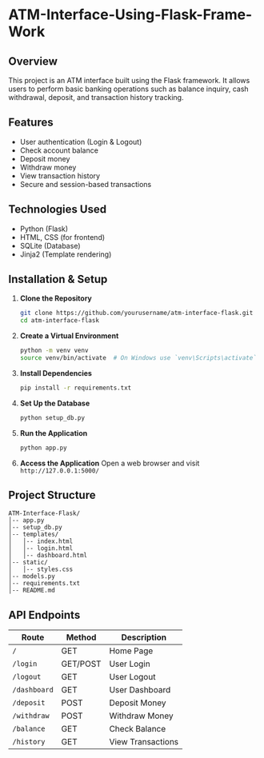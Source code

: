 # ATM-Interface-Using-Flask-Frame-Work

## Overview
This project is an ATM interface built using the Flask framework. It allows users to perform basic banking operations such as balance inquiry, cash withdrawal, deposit, and transaction history tracking.

## Features
- User authentication (Login & Logout)
- Check account balance
- Deposit money
- Withdraw money
- View transaction history
- Secure and session-based transactions

## Technologies Used
- Python (Flask)
- HTML, CSS (for frontend)
- SQLite (Database)
- Jinja2 (Template rendering)

## Installation & Setup

1. **Clone the Repository**
   ```sh
   git clone https://github.com/yourusername/atm-interface-flask.git
   cd atm-interface-flask
   ```

2. **Create a Virtual Environment**
   ```sh
   python -m venv venv
   source venv/bin/activate  # On Windows use `venv\Scripts\activate`
   ```

3. **Install Dependencies**
   ```sh
   pip install -r requirements.txt
   ```

4. **Set Up the Database**
   ```sh
   python setup_db.py
   ```

5. **Run the Application**
   ```sh
   python app.py
   ```

6. **Access the Application**
   Open a web browser and visit `http://127.0.0.1:5000/`

## Project Structure
```
ATM-Interface-Flask/
│-- app.py
│-- setup_db.py
│-- templates/
│   │-- index.html
│   │-- login.html
│   │-- dashboard.html
│-- static/
│   │-- styles.css
│-- models.py
│-- requirements.txt
│-- README.md
```

## API Endpoints
| Route            | Method | Description         |
|-----------------|--------|---------------------|
| `/`             | GET    | Home Page          |
| `/login`        | GET/POST | User Login       |
| `/logout`       | GET    | User Logout        |
| `/dashboard`    | GET    | User Dashboard     |
| `/deposit`      | POST   | Deposit Money      |
| `/withdraw`     | POST   | Withdraw Money     |
| `/balance`      | GET    | Check Balance      |
| `/history`      | GET    | View Transactions  |

